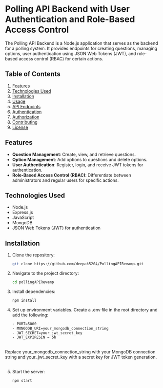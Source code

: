 # Polling API Backend with User Authentication and Role-Based Access Control

The Polling API Backend is a Node.js application that serves as the backend for a polling system. It provides endpoints for creating questions, managing options, user authentication using JSON Web Tokens (JWT), and role-based access control (RBAC) for certain actions.

## Table of Contents

1. [Features](#features)
2. [Technologies Used](#technologies-used)
3. [Installation](#installation)
4. [Usage](#usage)
5. [API Endpoints](#api-endpoints)
6. [Authentication](#authentication)
7. [Authorization](#authorization)
8. [Contributing](#contributing)
9. [License](#license)

## Features

- **Question Management**: Create, view, and retrieve questions.
- **Option Management**: Add options to questions and delete options.
- **User Authentication**: Register, login, and receive JWT tokens for authentication.
- **Role-Based Access Control (RBAC)**: Differentiate between administrators and regular users for specific actions.

## Technologies Used

- Node.js
- Express.js
- JavaScript
- MongoDB
- JSON Web Tokens (JWT) for authentication





## Installation

1. Clone the repository:

   ```bash
   git clone https://github.com/deepak5204/PollingAPIRevamp.git


2. Navigate to the project directory:
    ```bash
    cd pollingAPIRevamp

3. Install dependencies:
    ```bash
    npm install

4. Set up environment variables. Create a .env file in the root directory and add the following:
    ```bash 
    - PORT=5000
    - MONGODB_URI=your_mongodb_connection_string
    - JWT_SECRET=your_jwt_secret_key
    - JWT_EXPIRESIN = 5h

<br>
    Replace your_mongodb_connection_string with your MongoDB connection string and your_jwt_secret_key with a secret key for JWT token generation.
<br>
<br>

5. Start the server:
    ```bash 
    npm start
    



